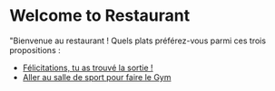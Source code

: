 
# Welcome to Restaurant

"Bienvenue au restaurant ! Quels plats préférez-vous parmi ces trois propositions :
- [Félicitations, tu as trouvé la sortie !  ](game_over.md)
- [Aller au salle de sport pour faire le Gym ](oualid_babaaissa_Gym.md)
